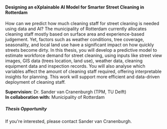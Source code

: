 <div class="row">
  <div class="col-sm-8">
    <h4 id="explainable-ai-street-cleaning">Designing an eXplainable AI Model for Smarter Street Cleaning in Rotterdam</h4>
    <p>
      How can we predict how much cleaning staff for street cleaning is needed using data and AI? The municipality of Rotterdam currently allocates cleaning staff mostly based on surface area and experience-based judgement. Yet, factors such as weather conditions, tree coverage, seasonality, and local land use have a significant impact on how quickly streets become dirty. In this thesis, you will develop a predictive model to estimate workforce demand for street cleaning, using inputs like street view images, GIS data (trees location, land use), weather data, cleaning equipment data and inspection records. You will also analyse which variables affect the amount of cleaning staff required, offering interpretable insights for planning. This work will support more efficient and data-driven deployment of cleaning staff.
    </p>
    <p><strong>Supervision:</strong> Dr. Sander van Cranenburgh (TPM, TU Delft)<br>
       <strong>In collaboration with:</strong> Municipality of Rotterdam</p>
  </div>

  <div class="col-sm-4">
    <div class="card contact-card">
      <div class="card-body">
        <h5 class="card-title">Thesis Opportunity</h5>
        <p class="card-text">
          If you're interested, please contact Sander van Cranenburgh.
        </p>
      </div>
    </div>
  </div>
</div>
